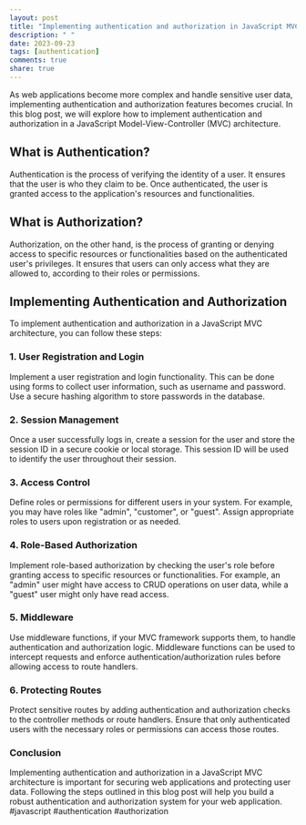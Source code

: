 ```yaml
---
layout: post
title: "Implementing authentication and authorization in JavaScript MVC"
description: " "
date: 2023-09-23
tags: [authentication]
comments: true
share: true
---
```


As web applications become more complex and handle sensitive user data, implementing authentication and authorization features becomes crucial. In this blog post, we will explore how to implement authentication and authorization in a JavaScript Model-View-Controller (MVC) architecture.

## What is Authentication?

Authentication is the process of verifying the identity of a user. It ensures that the user is who they claim to be. Once authenticated, the user is granted access to the application's resources and functionalities.

## What is Authorization?

Authorization, on the other hand, is the process of granting or denying access to specific resources or functionalities based on the authenticated user's privileges. It ensures that users can only access what they are allowed to, according to their roles or permissions.

## Implementing Authentication and Authorization

To implement authentication and authorization in a JavaScript MVC architecture, you can follow these steps:

### 1. User Registration and Login

Implement a user registration and login functionality. This can be done using forms to collect user information, such as username and password. Use a secure hashing algorithm to store passwords in the database.

### 2. Session Management

Once a user successfully logs in, create a session for the user and store the session ID in a secure cookie or local storage. This session ID will be used to identify the user throughout their session.

### 3. Access Control

Define roles or permissions for different users in your system. For example, you may have roles like "admin", "customer", or "guest". Assign appropriate roles to users upon registration or as needed.

### 4. Role-Based Authorization

Implement role-based authorization by checking the user's role before granting access to specific resources or functionalities. For example, an "admin" user might have access to CRUD operations on user data, while a "guest" user might only have read access.

### 5. Middleware

Use middleware functions, if your MVC framework supports them, to handle authentication and authorization logic. Middleware functions can be used to intercept requests and enforce authentication/authorization rules before allowing access to route handlers.

### 6. Protecting Routes

Protect sensitive routes by adding authentication and authorization checks to the controller methods or route handlers. Ensure that only authenticated users with the necessary roles or permissions can access those routes.

### Conclusion

Implementing authentication and authorization in a JavaScript MVC architecture is important for securing web applications and protecting user data. Following the steps outlined in this blog post will help you build a robust authentication and authorization system for your web application. #javascript #authentication #authorization